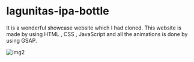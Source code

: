 # lagunitas-ipa-bottle 

It is a wonderful showcase website which I had cloned. This website is made by using HTML , CSS , JavaScript and all the animations is done by using GSAP.

![img2](https://user-images.githubusercontent.com/109471788/210162303-51567229-0e82-43d8-8839-89198e8167cd.jpg)
